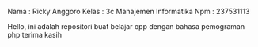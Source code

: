 Nama : Ricky Anggoro
Kelas : 3c Manajemen Informatika
Npm : 237531113

Hello, ini adalah repositori buat belajar opp dengan bahasa pemograman  php
terima kasih 
